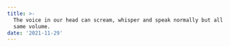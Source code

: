 ```yaml
---
title: >-
  The voice in our head can scream, whisper and speak normally but all at the
  same volume.
date: '2021-11-29'
---
```


